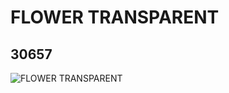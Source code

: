 # FLOWER TRANSPARENT
## 30657
![FLOWER TRANSPARENT](https://lc-www-live-s.legocdn.com/media/bricks/5/2/4142898.jpg)